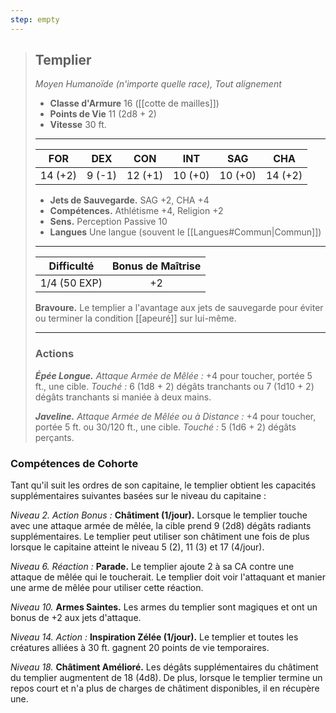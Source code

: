 ```yaml
---
step: empty
---
```

>## Templier
>*Moyen Humanoïde (n'importe quelle race), Tout alignement*
>
>- **Classe d'Armure** 16 ([[cotte de mailles]])
>- **Points de Vie** 11 (2d8 + 2)
>- **Vitesse** 30 ft.
>___
>|FOR|DEX|CON|INT|SAG|CHA|
>|:---:|:---:|:---:|:---:|:---:|:---:|
>|14 (+2)|9 (-1)|12 (+1)|10 (+0)|10 (+0)|14 (+2)|
> 
> - __Jets de Sauvegarde.__ SAG +2, CHA +4
> - __Compétences.__ Athlétisme +4, Religion +2
> - __Sens.__ Perception Passive 10
> - __Langues__ Une langue (souvent le [[Langues#Commun|Commun]])
>___
> | Difficulté | Bonus de Maîtrise |
> |:-:|:-:|
> | 1/4 (50 EXP) | +2 |
> 
> __Bravoure.__ Le templier a l'avantage aux jets de sauvegarde pour éviter ou terminer la condition [[apeuré]] sur lui-même.
>___
>
>### Actions
>***Épée Longue.*** *Attaque Armée de Mêlée :* +4 pour toucher, portée 5 ft., une cible. *Touché :* 6 (1d8 + 2) dégâts tranchants ou 7 (1d10 + 2) dégâts tranchants si maniée à deux mains.
>
>***Javeline.*** *Attaque Armée de Mêlée ou à Distance :* +4 pour toucher, portée 5 ft. ou 30/120 ft., une cible. *Touché :* 5 (1d6 + 2) dégâts perçants.

### Compétences de Cohorte

Tant qu'il suit les ordres de son capitaine, le templier obtient les capacités supplémentaires suivantes basées sur le niveau du capitaine :

_Niveau 2._ _Action Bonus :_ __Châtiment (1/jour).__ Lorsque le templier touche avec une attaque armée de mêlée, la cible prend 9 (2d8) dégâts radiants supplémentaires. Le templier peut utiliser son châtiment une fois de plus lorsque le capitaine atteint le niveau 5 (2), 11 (3) et 17 (4/jour). 

_Niveau 6._ _Réaction :_ __Parade.__ Le templier ajoute 2 à sa CA contre une attaque de mêlée qui le toucherait. Le templier doit voir l'attaquant et manier une arme de mêlée pour utiliser cette réaction. 

_Niveau 10._ __Armes Saintes.__ Les armes du templier sont magiques et ont un bonus de +2 aux jets d'attaque.

_Niveau 14._ _Action :_ __Inspiration Zélée (1/jour).__ Le templier et toutes les créatures alliées à 30 ft. gagnent 20 points de vie temporaires. 

_Niveau 18._ __Châtiment Amélioré.__ Les dégâts supplémentaires du châtiment du templier augmentent de 18 (4d8). De plus, lorsque le templier termine un repos court et n'a plus de charges de châtiment disponibles, il en récupère une.